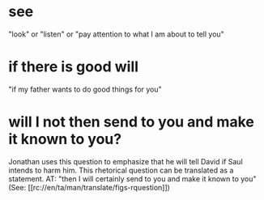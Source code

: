 # see

"look" or "listen" or "pay attention to what I am about to tell you"

# if there is good will

"if my father wants to do good things for you"

# will I not then send to you and make it known to you?

Jonathan uses this question to emphasize that he will tell David if Saul intends to harm him. This rhetorical question can be translated as a statement. AT: "then I will certainly send to you and make it known to you" (See: [[rc://en/ta/man/translate/figs-rquestion]])

